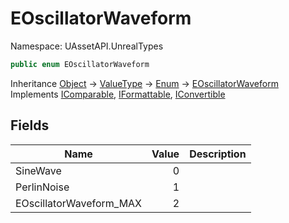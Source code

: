 # EOscillatorWaveform

Namespace: UAssetAPI.UnrealTypes

```csharp
public enum EOscillatorWaveform
```

Inheritance [Object](https://docs.microsoft.com/en-us/dotnet/api/system.object) → [ValueType](https://docs.microsoft.com/en-us/dotnet/api/system.valuetype) → [Enum](https://docs.microsoft.com/en-us/dotnet/api/system.enum) → [EOscillatorWaveform](./uassetapi.unrealtypes.eoscillatorwaveform.md)<br>
Implements [IComparable](https://docs.microsoft.com/en-us/dotnet/api/system.icomparable), [IFormattable](https://docs.microsoft.com/en-us/dotnet/api/system.iformattable), [IConvertible](https://docs.microsoft.com/en-us/dotnet/api/system.iconvertible)

## Fields

| Name | Value | Description |
| --- | --: | --- |
| SineWave | 0 |  |
| PerlinNoise | 1 |  |
| EOscillatorWaveform_MAX | 2 |  |
